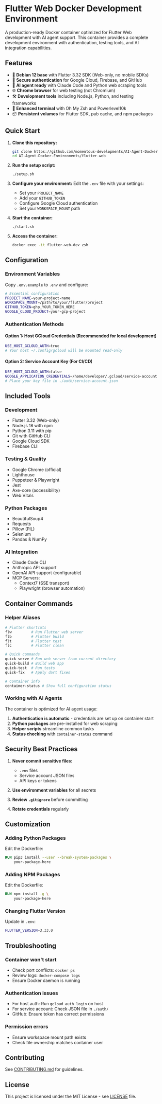 # Flutter Web Docker Development Environment

A production-ready Docker container optimized for Flutter Web development with AI agent support. This container provides a complete development environment with authentication, testing tools, and AI integration capabilities.

## Features

- 🐳 **Debian 12 base** with Flutter 3.32 SDK (Web-only, no mobile SDKs)
- 🔐 **Secure authentication** for Google Cloud, Firebase, and GitHub
- 🤖 **AI agent ready** with Claude Code and Python web scraping tools
- 🌐 **Chrome browser** for web testing (not Chromium)
- 🛠️ **Development tools** including Node.js, Python, and testing frameworks
- 🎨 **Enhanced terminal** with Oh My Zsh and Powerlevel10k
- 📦 **Persistent volumes** for Flutter SDK, pub cache, and npm packages

## Quick Start

1. **Clone this repository:**
   ```bash
   git clone https://github.com/momentous-developments/AI-Agent-Docker-Environments.git
   cd AI-Agent-Docker-Environments/flutter-web
   ```

2. **Run the setup script:**
   ```bash
   ./setup.sh
   ```

3. **Configure your environment:**
   Edit the `.env` file with your settings:
   - Set your `PROJECT_NAME`
   - Add your `GITHUB_TOKEN`
   - Configure Google Cloud authentication
   - Set your `WORKSPACE_MOUNT` path

4. **Start the container:**
   ```bash
   ./start.sh
   ```

5. **Access the container:**
   ```bash
   docker exec -it flutter-web-dev zsh
   ```

## Configuration

### Environment Variables

Copy `.env.example` to `.env` and configure:

```bash
# Essential configuration
PROJECT_NAME=your-project-name
WORKSPACE_MOUNT=/path/to/your/flutter/project
GITHUB_TOKEN=ghp_YOUR_TOKEN_HERE
GOOGLE_CLOUD_PROJECT=your-gcp-project
```

### Authentication Methods

#### Option 1: Host GCloud Credentials (Recommended for local development)
```bash
USE_HOST_GCLOUD_AUTH=true
# Your host ~/.config/gcloud will be mounted read-only
```

#### Option 2: Service Account Key (For CI/CD)
```bash
USE_HOST_GCLOUD_AUTH=false
GOOGLE_APPLICATION_CREDENTIALS=/home/developer/.gcloud/service-account.json
# Place your key file in ./auth/service-account.json
```

## Included Tools

### Development
- Flutter 3.32 (Web-only)
- Node.js 18 with npm
- Python 3.11 with pip
- Git with GitHub CLI
- Google Cloud SDK
- Firebase CLI

### Testing & Quality
- Google Chrome (official)
- Lighthouse
- Puppeteer & Playwright
- Jest
- Axe-core (accessibility)
- Web Vitals

### Python Packages
- BeautifulSoup4
- Requests
- Pillow (PIL)
- Selenium
- Pandas & NumPy

### AI Integration
- Claude Code CLI
- Anthropic API support
- OpenAI API support (configurable)
- MCP Servers:
  - Context7 (SSE transport)
  - Playwright (browser automation)

## Container Commands

### Helper Aliases
```bash
# Flutter shortcuts
flw         # Run Flutter web server
flb         # Flutter build
flt         # Flutter test
flc         # Flutter clean

# Quick commands
quick-serve # Run web server from current directory
quick-build # Build web app
quick-test  # Run tests
quick-fix   # Apply dart fixes

# Container info
container-status # Show full configuration status
```

### Working with AI Agents

The container is optimized for AI agent usage:

1. **Authentication is automatic** - credentials are set up on container start
2. **Python packages** are pre-installed for web scraping
3. **Helper scripts** streamline common tasks
4. **Status checking** with `container-status` command

## Security Best Practices

1. **Never commit sensitive files:**
   - `.env` files
   - Service account JSON files
   - API keys or tokens

2. **Use environment variables** for all secrets

3. **Review `.gitignore`** before committing

4. **Rotate credentials** regularly

## Customization

### Adding Python Packages
Edit the Dockerfile:
```dockerfile
RUN pip3 install --user --break-system-packages \
    your-package-here
```

### Adding NPM Packages
Edit the Dockerfile:
```dockerfile
RUN npm install -g \
    your-package-here
```

### Changing Flutter Version
Update in `.env`:
```bash
FLUTTER_VERSION=3.33.0
```

## Troubleshooting

### Container won't start
- Check port conflicts: `docker ps`
- Review logs: `docker-compose logs`
- Ensure Docker daemon is running

### Authentication issues
- For host auth: Run `gcloud auth login` on host
- For service account: Check JSON file in `./auth/`
- GitHub: Ensure token has correct permissions

### Permission errors
- Ensure workspace mount path exists
- Check file ownership matches container user

## Contributing

See [CONTRIBUTING.md](../../CONTRIBUTING.md) for guidelines.

## License

This project is licensed under the MIT License - see [LICENSE](../../LICENSE) file.